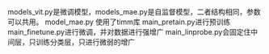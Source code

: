 models_vit.py是微调模型，models_mae.py是自监督模型，二者结构相同，参数可以共用。
model_mae.py
使用了timm库
main_pretain.py进行预训练
main_finetune.py进行微调，并对数据进行强增广
main_linprobe.py会固定住中间层，只训练分类层，只进行微弱的增广